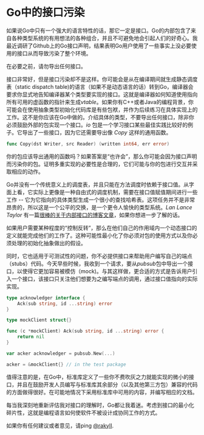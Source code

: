 # Go中的接口污染

如果说Go中只有一个强大的语言特性的话，那它一定是接口。Go的内部包含了来自各种类型系统的有用想法的各种组合，并且不可避免地会引起人们的好奇心。我最近调研了Github上的Go接口声明，结果表明Go用户使用了一些事实上没必要使用的接口从而导致污染了整个环境。

在必要之前，请勿导出任何接口。

接口非常好，但是接口污染却不是这样。你可能会是从在编译期间就生成静态调度表（static dispatch table)的语言（如果不是动态语言的话）转到Go，编译器会要求你显式地告知编译器某个类型要实现的接口。这就是编译器如何知道使用指向所有可用的虚函数的指针来生成*vtable*。如果你有C++或者Java的编程背景，你可能会在使用抽象类型初始化代码库是有些包袱，并作为后续练习在具体实现上的工作。这不是你应该在Go中做的。介绍具体的类型，不要导出任何接口，除非你必须鼓励外部的包实现一个接口。*io* 包是一个学习接口某些最佳实践比较好的例子。它导出了一些接口，因为它还需要导出像 *Copy* 这样的通用函数。

```go
func Copy(dst Writer, src Reader) (written int64, err error)
```

你的包应该导出通用的函数吗？如果答案是“也许会”，那么你可能会因为接口声明而污染你的包。证明多重实现的必要性是合理的，它们可能与你的包进行交互并采取相应的动作。

Go并没有一个传统意义上的调度表，并且只能在方法调度时依赖于接口值。从字面上看，它实际上更像是一种自由式的调度机制，需要在接口值赋值期间进行一些工作 -- 它为它指向的具体类型生成一个很小的查找哈希表。这项任务并不是非常昂贵的，所以这是一个公平的交换，是一个更令人愉快的类型系统。*Lan Lance Taylor* 有一篇[很棒的关于内部接口的博客文章](http://www.airs.com/blog/archives/277)，如果你想进一步了解的话。

如果用户需要某种程度的“控制反转”，那么在他们自己的作用域内一个动态接口的定义就能完成他们的工作了。这种可能性最小化了你必须对包的使用方式以及你必须处理的初始化抽象做出的假设。

同时，它也适用于可测试性的问题，你不必提供接口来帮助用户编写自己的端点（stubs）代码。今天早些时候，我收到一个请求，要从*pubsub*包中导出一个接口，以使得它更加容易被模仿（mock)。与其这样做，更合适的方式是告诉用户引入一个接口，该接口只关注他们想要为之编写端点的调用，通过接口值指向的实际实现。

```go
type acknowledger interface {
    Ack(sub string, id ...string) error
}

type mockClient struct{}

func (c *mockClient) Ack(sub string, id ...string) error {
    return nil
}

var acker acknowledger = pubsub.New(...)

acker = &mockClient{} // in the test package
```

值得注意的是，在Go中，标准库定义了一些你不费吹灰之力就能实现的微小的接口，并且在鼓励开发人员编写与标准库其余部分（以及其他第三方包）兼容的代码的方面做得很好。在可能地情况下采用标准库中可用的内容，并编写相应的文档。

每当我深刻地重新评估我对接口的理解时，Go都让我着迷。考虑到接口的最小化碎片性，这就是编程语言如何使软件不被设计成协同工作的方式。

如果你有任何建议或者意见，请ping [@rakyII](https://twitter.com/rakyll).
